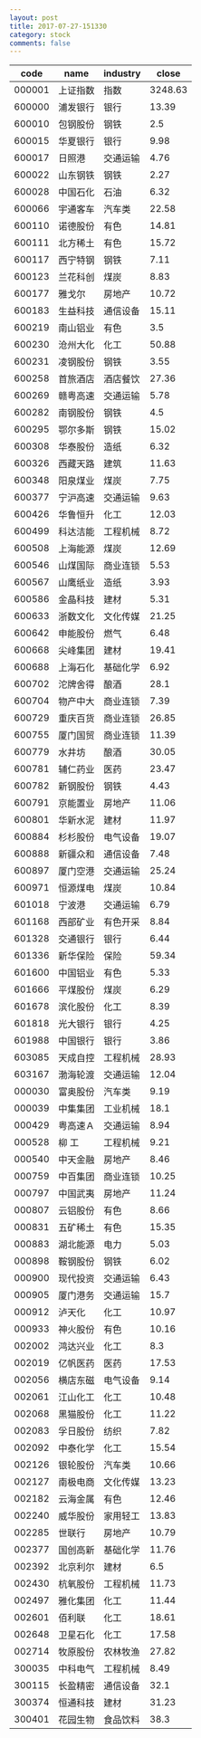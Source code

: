 ```yaml
---
layout: post
title: 2017-07-27-151330
category: stock
comments: false
---
```

| code   |   name   | industry |  close  |
|--------|----------|----------|---------|
| 000001 | 上证指数 |   指数   | 3248.63 |
| 600000 | 浦发银行 |   银行   |  13.39  |
| 600010 | 包钢股份 |   钢铁   |   2.5   |
| 600015 | 华夏银行 |   银行   |   9.98  |
| 600017 |  日照港  | 交通运输 |   4.76  |
| 600022 | 山东钢铁 |   钢铁   |   2.27  |
| 600028 | 中国石化 |   石油   |   6.32  |
| 600066 | 宇通客车 |  汽车类  |  22.58  |
| 600110 | 诺德股份 |   有色   |  14.81  |
| 600111 | 北方稀土 |   有色   |  15.72  |
| 600117 | 西宁特钢 |   钢铁   |   7.11  |
| 600123 | 兰花科创 |   煤炭   |   8.83  |
| 600177 |  雅戈尔  |  房地产  |  10.72  |
| 600183 | 生益科技 | 通信设备 |  15.11  |
| 600219 | 南山铝业 |   有色   |   3.5   |
| 600230 | 沧州大化 |   化工   |  50.88  |
| 600231 | 凌钢股份 |   钢铁   |   3.55  |
| 600258 | 首旅酒店 | 酒店餐饮 |  27.36  |
| 600269 | 赣粤高速 | 交通运输 |   5.78  |
| 600282 | 南钢股份 |   钢铁   |   4.5   |
| 600295 | 鄂尔多斯 |   钢铁   |  15.02  |
| 600308 | 华泰股份 |   造纸   |   6.32  |
| 600326 | 西藏天路 |   建筑   |  11.63  |
| 600348 | 阳泉煤业 |   煤炭   |   7.75  |
| 600377 | 宁沪高速 | 交通运输 |   9.63  |
| 600426 | 华鲁恒升 |   化工   |  12.03  |
| 600499 | 科达洁能 | 工程机械 |   8.72  |
| 600508 | 上海能源 |   煤炭   |  12.69  |
| 600546 | 山煤国际 | 商业连锁 |   5.53  |
| 600567 | 山鹰纸业 |   造纸   |   3.93  |
| 600586 | 金晶科技 |   建材   |   5.31  |
| 600633 | 浙数文化 | 文化传媒 |  21.25  |
| 600642 | 申能股份 |   燃气   |   6.48  |
| 600668 | 尖峰集团 |   建材   |  19.41  |
| 600688 | 上海石化 | 基础化学 |   6.92  |
| 600702 | 沱牌舍得 |   酿酒   |   28.1  |
| 600704 | 物产中大 | 商业连锁 |   7.39  |
| 600729 | 重庆百货 | 商业连锁 |  26.85  |
| 600755 | 厦门国贸 | 商业连锁 |  11.39  |
| 600779 |  水井坊  |   酿酒   |  30.05  |
| 600781 | 辅仁药业 |   医药   |  23.47  |
| 600782 | 新钢股份 |   钢铁   |   4.43  |
| 600791 | 京能置业 |  房地产  |  11.06  |
| 600801 | 华新水泥 |   建材   |  11.97  |
| 600884 | 杉杉股份 | 电气设备 |  19.07  |
| 600888 | 新疆众和 | 通信设备 |   7.48  |
| 600897 | 厦门空港 | 交通运输 |  25.24  |
| 600971 | 恒源煤电 |   煤炭   |  10.84  |
| 601018 |  宁波港  | 交通运输 |   6.79  |
| 601168 | 西部矿业 | 有色开采 |   8.84  |
| 601328 | 交通银行 |   银行   |   6.44  |
| 601336 | 新华保险 |   保险   |  59.34  |
| 601600 | 中国铝业 |   有色   |   5.33  |
| 601666 | 平煤股份 |   煤炭   |   6.29  |
| 601678 | 滨化股份 |   化工   |   8.39  |
| 601818 | 光大银行 |   银行   |   4.25  |
| 601988 | 中国银行 |   银行   |   3.86  |
| 603085 | 天成自控 | 工程机械 |  28.93  |
| 603167 | 渤海轮渡 | 交通运输 |  12.04  |
| 000030 | 富奥股份 |  汽车类  |   9.19  |
| 000039 | 中集集团 | 工业机械 |   18.1  |
| 000429 | 粤高速Ａ | 交通运输 |   8.94  |
| 000528 | 柳    工 | 工程机械 |   9.21  |
| 000540 | 中天金融 |  房地产  |   8.46  |
| 000759 | 中百集团 | 商业连锁 |  10.25  |
| 000797 | 中国武夷 |  房地产  |  11.24  |
| 000807 | 云铝股份 |   有色   |   8.66  |
| 000831 | 五矿稀土 |   有色   |  15.35  |
| 000883 | 湖北能源 |   电力   |   5.03  |
| 000898 | 鞍钢股份 |   钢铁   |   6.02  |
| 000900 | 现代投资 | 交通运输 |   6.43  |
| 000905 | 厦门港务 | 交通运输 |   15.7  |
| 000912 |  泸天化  |   化工   |  10.97  |
| 000933 | 神火股份 |   有色   |  10.16  |
| 002002 | 鸿达兴业 |   化工   |   8.3   |
| 002019 | 亿帆医药 |   医药   |  17.53  |
| 002056 | 横店东磁 | 电气设备 |   9.14  |
| 002061 | 江山化工 |   化工   |  10.48  |
| 002068 | 黑猫股份 |   化工   |  11.22  |
| 002083 | 孚日股份 |   纺织   |   7.82  |
| 002092 | 中泰化学 |   化工   |  15.54  |
| 002126 | 银轮股份 |  汽车类  |  10.66  |
| 002127 | 南极电商 | 文化传媒 |  13.23  |
| 002182 | 云海金属 |   有色   |  12.46  |
| 002240 | 威华股份 | 家用轻工 |  13.83  |
| 002285 |  世联行  |  房地产  |  10.79  |
| 002377 | 国创高新 | 基础化学 |  11.76  |
| 002392 | 北京利尔 |   建材   |   6.5   |
| 002430 | 杭氧股份 | 工程机械 |  11.73  |
| 002497 | 雅化集团 |   化工   |  11.44  |
| 002601 |  佰利联  |   化工   |  18.61  |
| 002648 | 卫星石化 |   化工   |  17.58  |
| 002714 | 牧原股份 | 农林牧渔 |  27.82  |
| 300035 | 中科电气 | 工程机械 |   8.49  |
| 300115 | 长盈精密 | 通信设备 |   32.1  |
| 300374 | 恒通科技 |   建材   |  31.23  |
| 300401 | 花园生物 | 食品饮料 |   38.3  |
